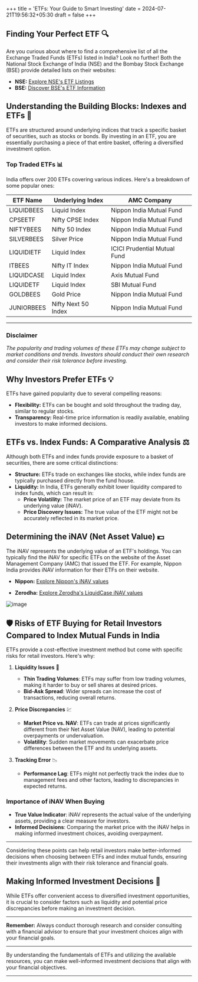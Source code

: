 +++
title = 'ETFs: Your Guide to Smart Investing'
date = 2024-07-21T19:56:32+05:30
draft = false
+++

## Finding Your Perfect ETF 🔍

Are you curious about where to find a comprehensive list of all the Exchange Traded Funds (ETFs) listed in India? Look no further! Both the National Stock Exchange of India (NSE) and the Bombay Stock Exchange (BSE) provide detailed lists on their websites:

- **NSE:** [Explore NSE's ETF Listings](https://www.nseindia.com/market-data/exchange-traded-funds-etf)
- **BSE:** [Discover BSE's ETF Information](https://www.bseindia.com/markets/etf/ETF_MktWatch.aspx)

## Understanding the Building Blocks: Indexes and ETFs 🧱

ETFs are structured around underlying indices that track a specific basket of securities, such as stocks or bonds. By investing in an ETF, you are essentially purchasing a piece of that entire basket, offering a diversified investment option.

### Top Traded ETFs 📊

India offers over 200 ETFs covering various indices. Here's a breakdown of some popular ones:

| ETF Name     | Underlying Index     | AMC Company                  |
|--------------|----------------------|------------------------------|
| LIQUIDBEES   | Liquid Index         | Nippon India Mutual Fund     |
| CPSEETF      | Nifty CPSE Index     | Nippon India Mutual Fund     |
| NIFTYBEES    | Nifty 50 Index       | Nippon India Mutual Fund     |
| SILVERBEES   | Silver Price         | Nippon India Mutual Fund     |
| LIQUIDIETF   | Liquid Index         | ICICI Prudential Mutual Fund |
| ITBEES       | Nifty IT Index       | Nippon India Mutual Fund     |
| LIQUIDCASE   | Liquid Index         | Axis Mutual Fund             |
| LIQUIDETF    | Liquid Index         | SBI Mutual Fund              |
| GOLDBEES     | Gold Price           | Nippon India Mutual Fund     |
| JUNIORBEES   | Nifty Next 50 Index  | Nippon India Mutual Fund     |


---

### Disclaimer
*The popularity and trading volumes of these ETFs may change subject to market conditions and trends. Investors should conduct their own research and consider their risk tolerance before investing.*

## Why Investors Prefer ETFs 💡

ETFs have gained popularity due to several compelling reasons:

- **Flexibility:** ETFs can be bought and sold throughout the trading day, similar to regular stocks.
- **Transparency:** Real-time price information is readily available, enabling investors to make informed decisions.

## ETFs vs. Index Funds: A Comparative Analysis ⚖️

Although both ETFs and index funds provide exposure to a basket of securities, there are some critical distinctions:

- **Structure:** ETFs trade on exchanges like stocks, while index funds are typically purchased directly from the fund house.
- **Liquidity:** In India, ETFs generally exhibit lower liquidity compared to index funds, which can result in:
  - **Price Volatility:** The market price of an ETF may deviate from its underlying value (iNAV).
  - **Price Discovery Issues:** The true value of the ETF might not be accurately reflected in its market price.

## Determining the iNAV (Net Asset Value) 💵

The iNAV represents the underlying value of an ETF's holdings. You can typically find the iNAV for specific ETFs on the website of the Asset Management Company (AMC) that issued the ETF. For example, Nippon India provides iNAV information for their ETFs on their website.

- **Nippon:** [Explore Nippon's iNAV  values](https://mf.nipponindiaim.com/FundsAndPerformance/Pages/INAV.aspx)

- **Zerodha:** [Explore Zerodha's LiquidCase iNAV  values](https://www.zerodhafundhouse.com/etfs/zerodha-nifty-1d-rate-liquid-etf-ZLIQD/)

![image](ZerodhaETF.jpg)


## 🛡️ Risks of ETF Buying for Retail Investors Compared to Index Mutual Funds in India

ETFs provide a cost-effective investment method but come with specific risks for retail investors. Here's why:

1. **Liquidity Issues** 🏦
   - **Thin Trading Volumes**: ETFs may suffer from low trading volumes, making it harder to buy or sell shares at desired prices.
   - **Bid-Ask Spread**: Wider spreads can increase the cost of transactions, reducing overall returns.

2. **Price Discrepancies** 💹
   - **Market Price vs. NAV**: ETFs can trade at prices significantly different from their Net Asset Value (NAV), leading to potential overpayments or undervaluation.
   - **Volatility**: Sudden market movements can exacerbate price differences between the ETF and its underlying assets.

3. **Tracking Error** 📉
   - **Performance Lag**: ETFs might not perfectly track the index due to management fees and other factors, leading to discrepancies in expected returns.

### Importance of iNAV When Buying

- **True Value Indicator**: iNAV represents the actual value of the underlying assets, providing a clear measure for investors.
- **Informed Decisions**: Comparing the market price with the iNAV helps in making informed investment choices, avoiding overpayment.

---

Considering these points can help retail investors make better-informed decisions when choosing between ETFs and index mutual funds, ensuring their investments align with their risk tolerance and financial goals.

## Making Informed Investment Decisions 📘

While ETFs offer convenient access to diversified investment opportunities, it is crucial to consider factors such as liquidity and potential price discrepancies before making an investment decision.

---

**Remember:** Always conduct thorough research and consider consulting with a financial advisor to ensure that your investment choices align with your financial goals.

---

By understanding the fundamentals of ETFs and utilizing the available resources, you can make well-informed investment decisions that align with your financial objectives.

---


